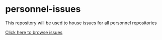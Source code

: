 # personnel-issues
This repository will be used to house issues for all personnel repositories

[Click here to browse issues](https://github.com/29th/personnel-issues/issues)
